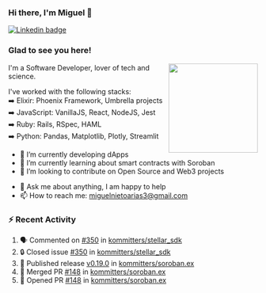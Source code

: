 ### Hi there, I'm Miguel 👋

<a href="https://linkedin.com/in/miguelnietoa/" target="_blank" rel="noopener noreferrer">
  <img src="https://img.shields.io/badge/-LinkedIn-0e76a8?style=flat-square&logo=Linkedin&logoColor=white" alt="Linkedin badge">
</a>
<!-- [![Website Badge](https://img.shields.io/badge/Website-3b5998?style=flat-square&logo=google-chrome&logoColor=white)](#notavailablenow#) 

<img src="https://i.imgur.com/tbrLrt5.gif" width=400 alt="Coding GIF" align="right"/>
-->


### Glad to see you here!
<a href="https://github.com/miguelnietoa"><img src="https://github-readme-stats-git-masterrstaa-rickstaa.vercel.app/api?username=miguelnietoa&show_icons=true&hide_border=true&count_private=true&include_all_commits=true&theme=tokyonight" height="180em" align="right"/></a>
I'm a Software Developer, lover of tech and science. 

I've worked with the following stacks:\
➡️ Elixir: Phoenix Framework, Umbrella projects\
➡️ JavaScript: VanillaJS, React, NodeJS, Jest\
➡️ Ruby: Rails, RSpec, HAML\
➡️ Python: Pandas, Matplotlib, Plotly, Streamlit

- 🔭 I’m currently developing dApps
- 🌱 I’m currently learning about smart contracts with Soroban
- 👯 I’m looking to contribute on Open Source and Web3 projects
<!-- 
- 😄 I just finished a Machine Learning course! 
- 🤔 I’m looking for help with ...
-->
- 💬 Ask me about anything, I am happy to help
- 📫 How to reach me: miguelnietoarias3@gmail.com


### ⚡ Recent Activity

<!--START_SECTION:activity-->
1. 🗣 Commented on [#350](https://github.com/kommitters/stellar_sdk/issues/350#issuecomment-1920062764) in [kommitters/stellar_sdk](https://github.com/kommitters/stellar_sdk)
2. 🔒 Closed issue [#350](https://github.com/kommitters/stellar_sdk/issues/350) in [kommitters/stellar_sdk](https://github.com/kommitters/stellar_sdk)
3. 🚀 Published release [v0.19.0](https://github.com/kommitters/soroban.ex/releases/tag/v0.19.0) in [kommitters/soroban.ex](https://github.com/kommitters/soroban.ex)
4. 🎉 Merged PR [#148](https://github.com/kommitters/soroban.ex/pull/148) in [kommitters/soroban.ex](https://github.com/kommitters/soroban.ex)
5. 💪 Opened PR [#148](https://github.com/kommitters/soroban.ex/pull/148) in [kommitters/soroban.ex](https://github.com/kommitters/soroban.ex)
<!--END_SECTION:activity-->
